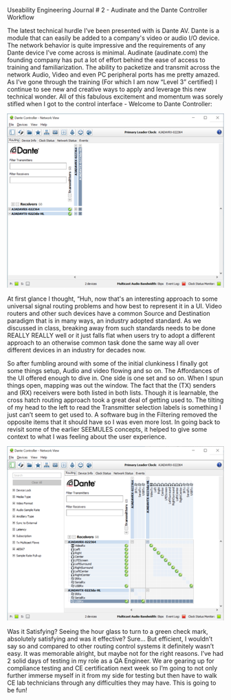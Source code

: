 Useability Engineering Journal # 2 - Audinate and the Dante Controller Workflow

The latest technical hurdle I’ve been presented with is Dante AV. Dante is a module that can easily be added to a company's video or audio I/O device. The network behavior is quite impressive and the requirements of any Dante device I’ve come across is minimal. Audinate (audinate.com) the founding company has put a lot of effort behind the ease of access to training and familiarization. The ability to packetize and transmit across the network Audio, Video and even PC peripheral ports has me pretty amazed. As I’ve gone through the training (For which I am now “Level 3” certified) I continue to see new and creative ways to apply and leverage this new technical wonder. All of this fabulous excitement and momentum was sorely stifled when I got to the control interface - Welcome to Dante Controller:

![alt_text](image1.png)

At first glance I thought, “Huh, now that's an interesting approach to some universal signal routing problems and how best to represent it in a UI. Video routers and other such devices have a common Source and Destination paradigm that is in many ways, an industry adopted standard. As we discussed in class, breaking away from such standards needs to be done REALLY REALLY well or it just falls flat when users try to adopt a different approach  to an otherwise common task done the same way all over different devices in an industry for decades now.

So after fumbling around with some of the initial clunkiness I finally got some things setup, Audio and video flowing and so on. The Affordances of the UI offered enough to dive in. One side is one set and so on. When I spun things open, mapping was out the window. The fact that the (TX) senders and (RX) receivers were both listed in both lists.  Though it is learnable, the cross hatch routing approach took a great deal of getting used to. The tilting of my head to the left to read the Transmitter selection labels is something I just can’t seem to get used to. A software bug in the Filtering removed the opposite items that it should have so I was even more lost. In going back to revisit some of the earlier SEEMULES concepts, it helped to give some context to what I was feeling about the user experience.  

![alt_text](image2.png)


Was it Satisfying? Seeing the hour glass to turn to a green check mark, absolutely satisfying and was it effective? Sure… But efficient, I wouldn’t say so and compared to other routing control systems it definitely wasn’t easy. It was memorable alright, but maybe not for the right reasons. I’ve had 2 solid days of testing in my role as a QA Engineer. We are gearing up for compliance testing and CE certification next week so I’m going to not only further immerse myself in it from my side for testing but then have to walk CE lab technicians through any difficulties they may have. This is going to be fun! 
